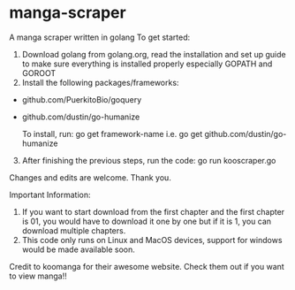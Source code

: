 # manga-scraper
A manga scraper written in golang
To get started:
1. Download golang from golang.org, read the installation and set up guide to make sure everything is installed properly especially GOPATH and GOROOT
2. Install the following packages/frameworks:
  - github.com/PuerkitoBio/goquery
  - github.com/dustin/go-humanize
  
    To install, run: 
       go get framework-name i.e. go get github.com/dustin/go-humanize

3. After finishing the previous steps, run the code:
    go run kooscraper.go
  
Changes and edits are welcome. Thank you.


Important Information: 
1. If you want to start download from the first chapter and the first chapter is 01, you would have to download it one by one but if it is 1, you can download multiple chapters.
2. This code only runs on Linux and MacOS devices, support for windows would be made available soon.


Credit to koomanga for their awesome website. Check them out if you want to view manga!!
